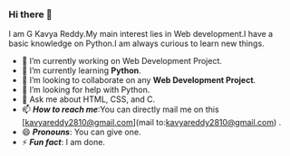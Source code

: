 ### Hi there 👋

I am G Kavya Reddy.My main interest lies in Web development.I have a basic knowledge on Python.I am always curious to learn new things.


- 🔭 I’m currently working on Web Development Project.
- 🌱 I’m currently learning **Python**.
- 👯 I’m looking to collaborate on any **Web Development Project**.
- 🤔 I’m looking for help with Python.
- 💬 Ask me about HTML, CSS, and C.
- 📫 ***How to reach me***:You can directly mail me on this [kavyareddy2810@gmail.com](mail to:kavyareddy2810@gmail.com) .
- 😄 ***Pronouns***: You can give one.
- ⚡ ***Fun fact***: I am done.

